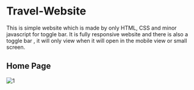 # Travel-Website
This is simple website which is made by only HTML, CSS and minor javascript for toggle bar. It is fully responsive website and there is also a toggle bar , it will only view when it will open in the mobile view or small screen.

## Home Page
![1](https://user-images.githubusercontent.com/82877515/180517053-a1a6f37e-bf3d-476f-ba55-0e4209a23a56.png)
